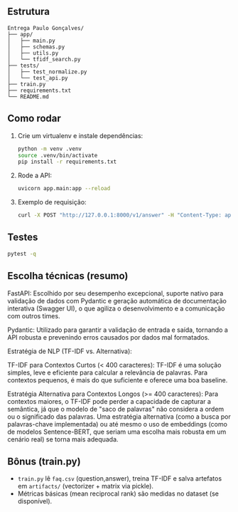 ## Estrutura
```
Entrega Paulo Gonçalves/
├── app/
│   ├── main.py
│   ├── schemas.py
│   ├── utils.py
│   └── tfidf_search.py
├── tests/
│   ├── test_normalize.py
│   └── test_api.py
├── train.py
├── requirements.txt
└── README.md
```

## Como rodar
1. Crie um virtualenv e instale dependências:
   ```bash
   python -m venv .venv
   source .venv/bin/activate
   pip install -r requirements.txt
   ```

2. Rode a API:
   ```bash
   uvicorn app.main:app --reload
   ```

3. Exemplo de requisição:
   ```bash
   curl -X POST "http://127.0.0.1:8000/v1/answer" -H "Content-Type: application/json" -d '{"question":"Qual o prazo?","context":"OA projeto X tem prazo até 10/11. Entregas parciais em 01/11 e 05/11."}'
   ```

## Testes
```bash
pytest -q
```

## Escolha técnicas (resumo)

FastAPI: Escolhido por seu desempenho excepcional, suporte nativo para validação de dados com Pydantic e geração automática de documentação interativa (Swagger UI), o que agiliza o desenvolvimento e a comunicação com outros times.

Pydantic: Utilizado para garantir a validação de entrada e saída, tornando a API robusta e prevenindo erros causados por dados mal formatados.

Estratégia de NLP (TF-IDF vs. Alternativa):

TF-IDF para Contextos Curtos (< 400 caracteres): TF-IDF é uma solução simples, leve e eficiente para calcular a relevância de palavras. Para contextos pequenos, é mais do que suficiente e oferece uma boa baseline.

Estratégia Alternativa para Contextos Longos (>= 400 caracteres): Para contextos maiores, o TF-IDF pode perder a capacidade de capturar a semântica, já que o modelo de "saco de palavras" não considera a ordem ou o significado das palavras. Uma estratégia alternativa (como a busca por palavras-chave implementada) ou até mesmo o uso de embeddings (como de modelos Sentence-BERT, que seriam uma escolha mais robusta em um cenário real) se torna mais adequada.


## Bônus (train.py)
- `train.py` lê `faq.csv` (question,answer), treina TF-IDF e salva artefatos em `artifacts/` (vectorizer + matrix via pickle).
- Métricas básicas (mean reciprocal rank) são medidas no dataset (se disponível).


